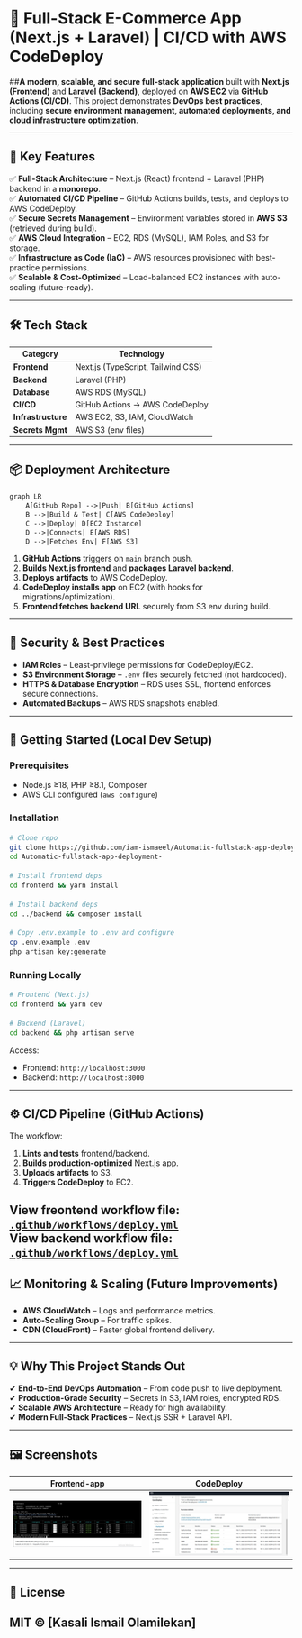 # **🚀 Full-Stack E-Commerce App (Next.js + Laravel) | CI/CD with AWS CodeDeploy**  

##**A modern, scalable, and secure full-stack application** built with **Next.js (Frontend)** and **Laravel (Backend)**, deployed on **AWS EC2** via **GitHub Actions (CI/CD)**. This project demonstrates **DevOps best practices**, including **secure environment management, automated deployments, and cloud infrastructure optimization**.  

---

## **🔹 Key Features**  
✅ **Full-Stack Architecture** – Next.js (React) frontend + Laravel (PHP) backend in a **monorepo**.  
✅ **Automated CI/CD Pipeline** – GitHub Actions builds, tests, and deploys to AWS CodeDeploy.  
✅ **Secure Secrets Management** – Environment variables stored in **AWS S3** (retrieved during build).  
✅ **AWS Cloud Integration** – EC2, RDS (MySQL), IAM Roles, and S3 for storage.  
✅ **Infrastructure as Code (IaC)** – AWS resources provisioned with best-practice permissions.  
✅ **Scalable & Cost-Optimized** – Load-balanced EC2 instances with auto-scaling (future-ready).  

---

## **🛠 Tech Stack**  
| **Category**       | **Technology**                          |
|--------------------|----------------------------------------|
| **Frontend**       | Next.js (TypeScript, Tailwind CSS)     |
| **Backend**        | Laravel (PHP)                          |
| **Database**       | AWS RDS (MySQL)                   |
| **CI/CD**          | GitHub Actions → AWS CodeDeploy        |
| **Infrastructure** | AWS EC2, S3, IAM, CloudWatch           |
| **Secrets Mgmt**   | AWS S3 (env files)                     |

---

## **📦 Deployment Architecture**  
```mermaid
graph LR
    A[GitHub Repo] -->|Push| B[GitHub Actions]
    B -->|Build & Test| C[AWS CodeDeploy]
    C -->|Deploy| D[EC2 Instance]
    D -->|Connects| E[AWS RDS]
    D -->|Fetches Env| F[AWS S3]
```

1. **GitHub Actions** triggers on `main` branch push.  
2. **Builds Next.js frontend** and **packages Laravel backend**.  
3. **Deploys artifacts** to AWS CodeDeploy.  
4. **CodeDeploy installs app** on EC2 (with hooks for migrations/optimization).  
5. **Frontend fetches backend URL** securely from S3 env during build.  

---

## **🔐 Security & Best Practices**  
- **IAM Roles** – Least-privilege permissions for CodeDeploy/EC2.  
- **S3 Environment Storage** – `.env` files securely fetched (not hardcoded).  
- **HTTPS & Database Encryption** – RDS uses SSL, frontend enforces secure connections.  
- **Automated Backups** – AWS RDS snapshots enabled.  

---

## **🚀 Getting Started (Local Dev Setup)**  
### **Prerequisites**  
- Node.js ≥18, PHP ≥8.1, Composer  
- AWS CLI configured (`aws configure`)  

### **Installation**  
```bash
# Clone repo
git clone https://github.com/iam-ismaeel/Automatic-fullstack-app-deployment-.git
cd Automatic-fullstack-app-deployment-

# Install frontend deps
cd frontend && yarn install

# Install backend deps
cd ../backend && composer install

# Copy .env.example to .env and configure
cp .env.example .env
php artisan key:generate
```

### **Running Locally**  
```bash
# Frontend (Next.js)
cd frontend && yarn dev

# Backend (Laravel)
cd backend && php artisan serve
```
Access:  
- Frontend: `http://localhost:3000`  
- Backend: `http://localhost:8000`  

---

## **⚙️ CI/CD Pipeline (GitHub Actions)**  
The workflow:  
1. **Lints and tests** frontend/backend.  
2. **Builds production-optimized** Next.js app.  
3. **Uploads artifacts** to S3.  
4. **Triggers CodeDeploy** to EC2.  

**View freontend workflow file**: [`.github/workflows/deploy.yml`](.github/workflows/frontend.yaml)  
**View backend workflow file**: [`.github/workflows/deploy.yml`](.github/workflows/backend.yaml) 
---

## **📈 Monitoring & Scaling (Future Improvements)**  
- **AWS CloudWatch** – Logs and performance metrics.  
- **Auto-Scaling Group** – For traffic spikes.  
- **CDN (CloudFront)** – Faster global frontend delivery.  

---

## **💡 Why This Project Stands Out**  
✔ **End-to-End DevOps Automation** – From code push to live deployment.  
✔ **Production-Grade Security** – Secrets in S3, IAM roles, encrypted RDS.  
✔ **Scalable AWS Architecture** – Ready for high availability.  
✔ **Modern Full-Stack Practices** – Next.js SSR + Laravel API.  

---
## 🖼️ Screenshots

| Frontend-app | CodeDeploy |
|----------|-----------|
| ![Homepage](/assets/frontend-app.jpg) | ![CodeDeploy](/assets/codeDeploy.jpg) |
---
## **📜 License**  
MIT © [Kasali Ismail Olamilekan] 
---


